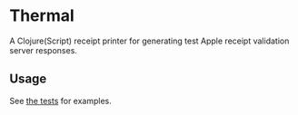 # Thermal

A Clojure(Script) receipt printer for generating test Apple receipt validation server responses.

## Usage

See [the tests](https://github.com/leppert/thermal/blob/master/test/thermal/apple_test.cljc) for examples.
